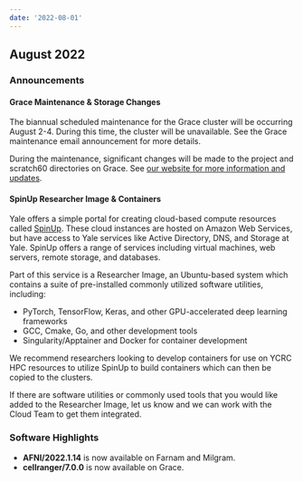 ```yaml
---
date: '2022-08-01'
---
```


## August 2022

### Announcements

#### Grace Maintenance & Storage Changes

The biannual scheduled maintenance for the Grace cluster will be occurring August 2-4. During this time, the cluster will be unavailable. See the Grace maintenance email announcement for more details.

During the maintenance, significant changes will be made to the project and scratch60 directories on Grace. See [our website for more information and updates](https://docs.ycrc.yale.edu/data/loomis-decommission/).


#### SpinUp Researcher Image & Containers

Yale offers a simple portal for creating cloud-based compute resources called [SpinUp](https://spinup.yalepages.org). These cloud instances are hosted on Amazon Web Services, but have access to Yale services like Active Directory, DNS, and Storage at Yale. SpinUp offers a range of services including virtual machines, web servers, remote storage, and databases. 

Part of this service is a Researcher Image, an Ubuntu-based system which contains a suite of pre-installed commonly utilized software utilities, including:
- PyTorch, TensorFlow, Keras, and other GPU-accelerated deep learning frameworks
- GCC, Cmake, Go, and other development tools
- Singularity/Apptainer and Docker for container development

We recommend researchers looking to develop containers for use on YCRC HPC resources to utilize SpinUp to build containers which can then be copied to the clusters. 

If there are software utilities or commonly used tools that you would like added to the Researcher Image, let us know and we can work with the Cloud Team to get them integrated.


### Software Highlights

- **AFNI/2022.1.14** is now available on Farnam and Milgram.
- **cellranger/7.0.0** is now available on Grace.